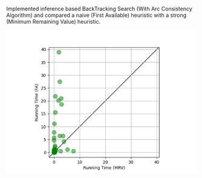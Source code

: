 Implemented inference based BackTracking Search (With Arc Consistency Algorithm) and compared a naive (First Available) heuristic with a strong (Minimum Remaining Value) heuristic.

![Description](https://github.com/llLucidll/AC3_Backtracking/blob/main/running_time.png)
